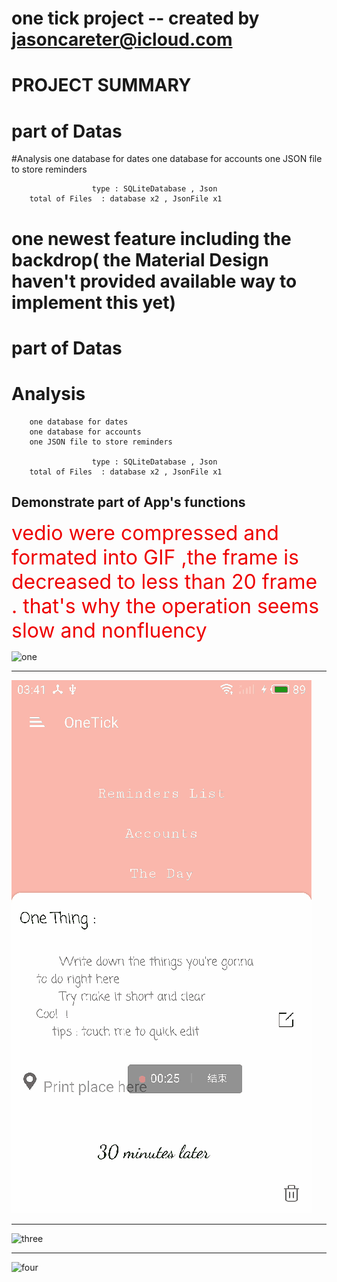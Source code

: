 # one tick  project  -- created by jasoncareter@icloud.com

# PROJECT   SUMMARY
# part of Datas
#Analysis
        one database for dates
        one database for accounts
        one JSON file to store reminders

                      type : SQLiteDatabase , Json
        total of Files  : database x2 , JsonFile x1

# one newest feature including the backdrop( the Material Design haven't provided available way to implement this yet)

# part of Datas
# Analysis
        one database for dates
        one database for accounts
        one JSON file to store reminders

                      type : SQLiteDatabase , Json
        total of Files  : database x2 , JsonFile x1

## Demonstrate part of App's functions

<font size=6 color=#ee0000>vedio were compressed and formated into GIF ,the frame is decreased to less than 20 frame . that's why the operation seems slow and nonfluency</font>

![one](https://github.com/YLzpppp/OneTick/blob/master/1.gif)

***

![two](https://github.com/YLzpppp/OneTick/blob/master/2.gif)

***

![three](https://github.com/YLzpppp/OneTick/blob/master/3.gif)

***

![four](https://github.com/YLzpppp/OneTick/blob/master/4.gif)
